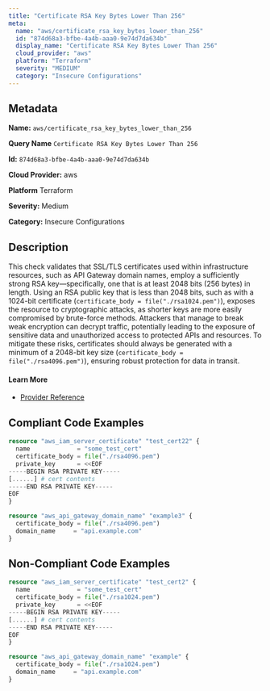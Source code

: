 ```yaml
---
title: "Certificate RSA Key Bytes Lower Than 256"
meta:
  name: "aws/certificate_rsa_key_bytes_lower_than_256"
  id: "874d68a3-bfbe-4a4b-aaa0-9e74d7da634b"
  display_name: "Certificate RSA Key Bytes Lower Than 256"
  cloud_provider: "aws"
  platform: "Terraform"
  severity: "MEDIUM"
  category: "Insecure Configurations"
---
```

## Metadata

**Name:** `aws/certificate_rsa_key_bytes_lower_than_256`

**Query Name** `Certificate RSA Key Bytes Lower Than 256`

**Id:** `874d68a3-bfbe-4a4b-aaa0-9e74d7da634b`

**Cloud Provider:** aws

**Platform** Terraform

**Severity:** Medium

**Category:** Insecure Configurations

## Description
This check validates that SSL/TLS certificates used within infrastructure resources, such as API Gateway domain names, employ a sufficiently strong RSA key—specifically, one that is at least 2048 bits (256 bytes) in length. Using an RSA public key that is less than 2048 bits, such as with a 1024-bit certificate (`certificate_body = file("./rsa1024.pem")`), exposes the resource to cryptographic attacks, as shorter keys are more easily compromised by brute-force methods. Attackers that manage to break weak encryption can decrypt traffic, potentially leading to the exposure of sensitive data and unauthorized access to protected APIs and resources. To mitigate these risks, certificates should always be generated with a minimum of a 2048-bit key size (`certificate_body = file("./rsa4096.pem")`), ensuring robust protection for data in transit.

#### Learn More

 - [Provider Reference](https://registry.terraform.io/providers/hashicorp/aws/latest/docs/resources/api_gateway_rest_api)


## Compliant Code Examples
```terraform
resource "aws_iam_server_certificate" "test_cert22" {
  name             = "some_test_cert"
  certificate_body = file("./rsa4096.pem")
  private_key      = <<EOF
-----BEGIN RSA PRIVATE KEY-----
[......] # cert contents
-----END RSA PRIVATE KEY-----
EOF
}


```

```terraform
resource "aws_api_gateway_domain_name" "example3" {
  certificate_body = file("./rsa4096.pem")
  domain_name     = "api.example.com"
}

```
## Non-Compliant Code Examples
```terraform
resource "aws_iam_server_certificate" "test_cert2" {
  name             = "some_test_cert"
  certificate_body = file("./rsa1024.pem")
  private_key      = <<EOF
-----BEGIN RSA PRIVATE KEY-----
[......] # cert contents
-----END RSA PRIVATE KEY-----
EOF
}

```

```terraform
resource "aws_api_gateway_domain_name" "example" {
  certificate_body = file("./rsa1024.pem")
  domain_name     = "api.example.com"
}

```